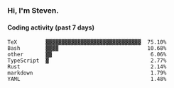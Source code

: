 ### Hi, I'm Steven.

#### Coding activity (past 7 days)
```
TeX         ▓▓▓▓▓▓▓▓▓▓▓▓▓▓▓▓▓▓▓▓▓▓▓▓▓▓▓▓▓▓  75.10%
Bash        ▓▓▓▓                            10.68%
other       ▓▓                               6.06%
TypeScript  ▓                                2.77%
Rust                                         2.14%
markdown                                     1.79%
YAML                                         1.48%
```
